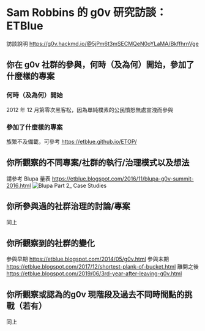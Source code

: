 # Sam Robbins 的 g0v 研究訪談： ETBlue

訪談說明 https://g0v.hackmd.io/@5jPm6t3mSECMQeN0oYLaMA/BkffhrnVge

## 你在 g0v 社群的參與，何時（及為何）開始，參加了什麼樣的專案

### 何時（及為何）開始
2012 年 12 月第零次黑客松，因為單純樸素的公民憤怒無處宣洩而參與

### 參加了什麼樣的專案
族繁不及備載，可參考 https://etblue.github.io/ETOP/

## 你所觀察的不同專案/社群的執行/治理模式以及想法
請參考 Blupa 量表 https://etblue.blogspot.com/2016/11/blupa-g0v-summit-2016.html ![Blupa Part 2_ Case Studies](https://hackmd.io/_uploads/ryAc2zAPxe.png)

## 你所參與過的社群治理的討論/專案
同上

## 你所觀察到的社群的變化
參與早期 https://etblue.blogspot.com/2014/05/g0v.html
參與末期 https://etblue.blogspot.com/2017/12/shortest-plank-of-bucket.html
離開之後 https://etblue.blogspot.com/2019/06/3rd-year-after-leaving-g0v.html

## 你所觀察或認為的g0v 現階段及過去不同時間點的挑戰（若有）
同上
